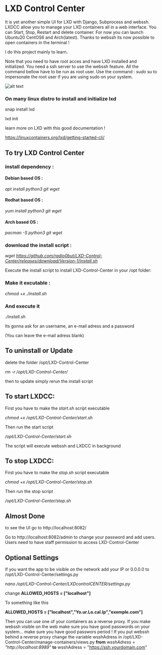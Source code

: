# LXD Control Center

It is yet another simple UI for LXD with Django, Subprocess and webssh.
LXDCC allow you to manage your LXD containers all in a web interface. You can Start, Stop, Restart and delete container. For now you can launch Ubuntu20 CentOS6 and Arch(latest). Thanks to webssh its now possible to open containers in the terminal !

I do this project mainly to learn. 

Note that you need to have root acces and have LXD installed and initialized. You need a ssh server to use the webssh feature. All the command bellow have to be run as root user. Use the command : _sudo su_ to impersonate the root user if you are using sudo on your system.



![alt text](https://imgur.com/7zcIV74.png "Screenshot By the way lydianna is the hostame of the computer it was runnin on.")

### On many linux distro to install and initialize lxd


snap install lxd

lxd init

learn more on LXD with this good documentation !

https://linuxcontainers.org/lxd/getting-started-cli/

## To try LXD Control Center 

### install dependency :

#### Debian based OS :

_apt install python3 git wget_

#### Redhat based OS :

_yum install python3 git wget_

#### Arch based OS :

_pacman -S python3 git wget_

### download the install script :

_wget https://github.com/radio0but/LXD-Control-Center/releases/download/Version-1/install.sh_


Execute the install script to install LXD-Control-Center in your /opt folder:

### Make it excutable :

_chmod +x ./install.sh_

### And execute it

_./install.sh_

Its gonna ask for an username, an e-mail adress and a password

(You can leave the e-mail adress blank)

## To uninstall or Update

delete the folder /opt/LXD-Control-Center

_rm -r  /opt/LXD-Control-Center/_

then to update simply rerun the install script

## To start LXDCC:

First you have to make the *start.sh* script executable

*chmod +x /opt/LXD-Control-Center/start.sh*

Then run the start script

_/opt/LXD-Control-Center/start.sh_ 

The script will execute webssh and LXDCC in background

## To stop LXDCC:

First you have to make the *stop.sh* script executable

*chmod +x /opt/LXD-Control-Center/stop.sh*

Then run the stop script

_/opt/LXD-Control-Center/stop.sh_ 

## Almost Done

to see the UI go to http://localhost:8082/

Go to http://localhost:8082/admin to change your password and add users. Users need to have staff permission to access LXD-Control-Center

## Optional Settings

If you want the app to be visible on the network add your IP or 0.0.0.0 to /opt/LXD-Control-Center/settings.py 

_nano /opt/LXD-Control-Center/LXDcontrolCENTER/settings.py_

change
__ALLOWED_HOSTS = ["localhost"]__

To something like this

__ALLOWED_HOSTS = ["localhost","Yo.ur.Lo.cal.Ip","exemple.com"]__

Then you can use one of your containers as a reverse proxy. If you make webssh visible on the web make sure you have good passwords on your system... make sure you have good passwors period !  If you put webssh behind a reverse proxy change the variable wsshAdress in /opt/LXD-Control-Center/manage-containers/views.py __from__ _wsshAdress = "http://localhost:8989"_ __to__ wsshAdress = "https://ssh.yourdomain.com" 
 
